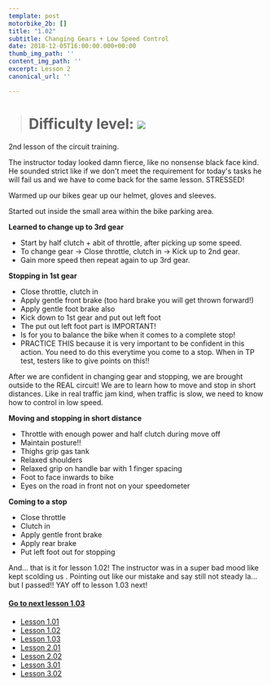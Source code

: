 ```yaml
---
template: post
motorbike_2b: []
title: "1.02"
subtitle: Changing Gears + Low Speed Control
date: 2018-12-05T16:00:00.000+00:00
thumb_img_path: ''
content_img_path: ''
excerpt: Lesson 2
canonical_url: ''

---
```

> # Difficulty level: ![](/images/ok-la.png)

2nd lesson of the circuit training.

The instructor today looked damn fierce, like no nonsense black face kind. He sounded strict like if we don't meet the requirement for today's tasks he will fail us and we have to come back for the same lesson. STRESSED!

Warmed up our bikes gear up our helmet, gloves and sleeves.

Started out inside the small area within the bike parking area.

**Learned to change up to 3rd gear**

* Start by half clutch + abit of throttle, after picking up some speed.
* To change gear -> Close throttle, clutch in -> Kick up to 2nd gear.
* Gain more speed then repeat again to up 3rd gear.

**Stopping in 1st gear**

* Close throttle, clutch in
* Apply gentle front brake (too hard brake you will get thrown forward!)
* Apply gentle foot brake also
* Kick down to 1st gear and put out left foot
* The put out left foot part is IMPORTANT!
* Is for you to balance the bike when it comes to a complete stop!
* PRACTICE THIS because it is very important to be confident in this action. You need to do this everytime you come to a stop. When in TP test, testers like to give points on this!!

After we are confident in changing gear and stopping, we are brought outside to the REAL circuit! We are to learn how to move and stop in short distances. Like in real traffic jam kind, when traffic is slow, we need to know how to control in low speed.

**Moving and stopping in short distance**

* Throttle with enough power and half clutch during move off
* Maintain posture!!
* Thighs grip gas tank
* Relaxed shoulders
* Relaxed grip on handle bar with 1 finger spacing
* Foot to face inwards to bike
* Eyes on the road in front not on your speedometer

**Coming to a stop**

* Close throttle
* Clutch in
* Apply gentle front brake
* Apply rear brake
* Put left foot out for stopping

And... that is it for lesson 1.02! The instructor was in a super bad mood like kept scolding us . Pointing out like our mistake and say still not steady la... but I passed!! YAY off to lesson 1.03 next!

#### [**Go to next lesson 1.03**](https://gatsbygg.netlify.app/posts/subject-1-03/)

* [Lesson 1.01](https://gatsbygg.netlify.app/posts/BBDC_2B_1.01/)
* [Lesson 1.02](https://gatsbygg.netlify.app/posts/subject-1-02/)
* [Lesson 1.03](https://gatsbygg.netlify.app/posts/subject-1-03/)
* [Lesson 2.01](https://gatsbygg.netlify.app/posts/2-01/)
* [Lesson 2.02](https://gatsbygg.netlify.app/posts/2b-2-02/)
* [Lesson 3.01](https://gatsbygg.netlify.app/posts/2b-3-01/)
* [Lesson 3.02](https://gatsbygg.netlify.app/posts/2b-3-02/)